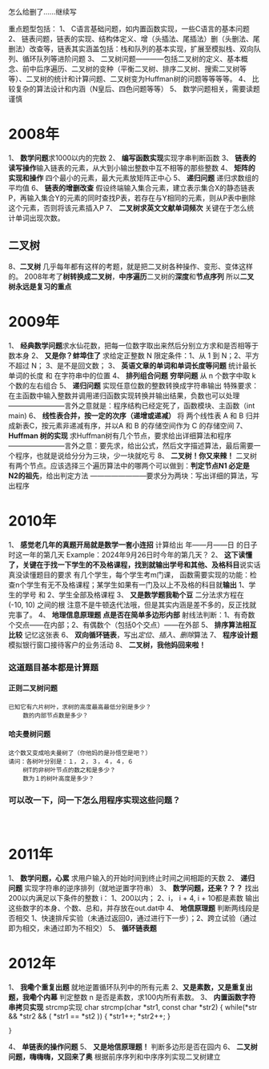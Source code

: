怎么给删了……继续写

重点题型包括：
1、 C语言基础问题，如内置函数实现，一些C语言的基本问题
2、 链表问题，链表的实现、结构体定义、增（头插法、尾插法）删（头删法、尾删法）改查等，链表其实涵盖包括：栈和队列的基本实现，扩展至模拟栈、双向队列、循环队列等进阶问题
3、 二叉树问题————包括二叉树的定义、基本概念、前中后序遍历、二叉树的变种（平衡二叉树、排序二叉树、搜索二叉树等等）、二叉树的统计和计算问题、二叉树变为Huffman树的问题等等等等。
4、 比较复杂的算法设计和内涵（N皇后、四色问题等等）
5、 数学问题相关，需要读题谨慎


# 2008年
1、 **数学问题**求1000以内的完数
2、 **编写函数实现**实现字串判断函数
3、 **链表的读写操作**输入链表的元素，从大到小输出整数中互不相等的那些整数
4、 **矩阵的实现和操作** 四个最小的元素，最大元素放矩阵正中心
5、 **递归问题** 递归求数组的平均值
6、 **链表的增删改查** 
    假设终端输入集合元素，建立表示集合X的静态链表P，再输入集合Y的元素的同时查找P表，若存在与Y相同的元素，则从P表中删除这个元素，否则将该元素插入P
7、 **二叉树求英文文献单词频次**
    关键在于怎么统计单词出现次数。
## 二叉树
8、**二叉树**
几乎每年都有这样的考题，就是把二叉树各种操作、变形、变体这样的。
2008年考了**树转换成二叉树**，**中序遍历**二叉树的**深度**和**节点序列**
所以**二叉树永远是复习的重点**


# 2009年
1、 **经典数学问题**求水仙花数，把每一位数字取出来然后分别立方求和是否相等于数本身
2、 **又是你？蚌埠住了** 求给定正整数 N
    限定条件：1、从 1 到 N；2、平方不超过 N； 3、是不是回文数；
3、 **英语文章的单词和单词长度等问题** 统计最长单词的长度 和 在字符串中的位置
4、 **排列组合问题** **穷举问题** 从 n 个数字中取 k 个数的左右组合
5、 **递归问题** 实现任意位数的整数转换成字符串输出
    特殊要求：在主函数中输入整数并调用递归函数实现转换并输出结果，负数也可以处理————————言外之意就是：程序结构已经定死了，函数模块、主函数（int main)
6、 **线性表合并，按一定的次序（递增或递减）**
    将 两个线性表 A 和 B 归并成新表C，按元素非递减有序，并以A 和 B 的存储空间作为 C 的存储空间
7、 **Huffman 树的实现**
求Huffman树有几个节点，要求给出详细算法和程序
————————言外之意：要先求，给出公式，然后文字描述算法，最后需要一个程序，也就是说给分分为三块，少一块就吃亏
8、 **二叉树！你又来辣！**
    二叉树有两个节点。应该选择三个遍历算法中的哪两个可以做到：**判定节点N1 必定是 N2的祖先**，给出判定方法
    ————————要求分为两块：写出详细的算法，写出程序


# 2010年
1、 **感觉老几年的真题开局就是数学一套小连招** 
    计算给出 年——月——日 的日子时这一年的第几天
    Example：2024年9月26日时今年的第几天？
2、 **这下读懂了，关键在于找一下学生的不及格课程，找到就输出学号和其他、及格科目**说实话真没读懂题目的要求
    有几个学生，每个学生考m门课，
    函数需要实现的功能：检查n个学生有无不及格课程；某学生如果有一门及以上不及格的科目就**输出** 1、学生的学号 和 2、学生全部及格课程
3、 **又是数学题我勒个豆**
    二分法求方程在 (-10, 10) 之间的根
    注意不是牛顿迭代法哦，但是其实内涵是差不多的，反正找就完事了。
4、 **地理信息原理题**
    **点是否在简单多边形内部**
    射线法判断：1、有奇数个交点——在内部；2、有偶数个（包括0个交点）——在外部
5、 **排序算法相互比较**
    记忆这张表
6、 **双向循环链表**，写出*定位*、*插入*、*删除*算法
7、 **程序设计题**
    模拟银行窗口接待客户的业务活动
8、 **二叉树，我他妈回来啦！**
### 这道题目基本都是计算题
#### 正则二叉树问题
    已知它有六片树叶，求树的高度最高最低分别是多少？
        数的内部节点数是多少？
#### 哈夫曼树问题
    这个数又变成哈夫曼树了（你他妈的是孙悟空是吧？）
    请问：各树叶分别是：１，２，３，４，４，６ 
        树T的非树叶节点的数之和是多少？
        数为１的树叶高度是多少？   
### 可以改一下，问一下怎么用程序实现这些问题？
　　　　　
# 2011年
1、 **数学问题，心累**
    求用户输入的开始时间到终止时间之间相距的天数
2、 **递归问题**
    实现字符串的逆序排列（就地逆置字符串）
3、 **数学问题，还来？？？**
    找出200以内满足以下条件的整数 i：
    1、200以内； 2、i， i + 4, i + 10都是素数
    输出这些数字的本身、个数、总和，并存放在out.dat中
4、 **地信原理题**
    判断两线段是否相交
    1、快速排斥实验（未通过返回0，通过进行下一步）；2、跨立试验（通过即为相交，未通过即为不相交）
5、 **循环链表题**



# 2012年
1、 **我嘞个重复出题** 就地逆置循环队列中的所有元素
2、**又是素数，又是重复出题，我嘞个内幕**
    判定整数 n 是否是素数，求100内所有素数。
3、 **内置函数字符串拷贝实现**
    strcmp实现
    char strcmp(char *str1, const char *str2)
    {
        while(*str && *str2 && ( *str1 == *st2 ))
        {
            *str1++;
            *str2++;
        }
        
    }
4、 **单链表的操作问题**
5、 **又是地信原理题！**
    判断多边形是否在园内
6、 **二叉树问题，嗨嗨嗨，又回来了奥**
根据前序序列和中序序列实现二叉树建立




